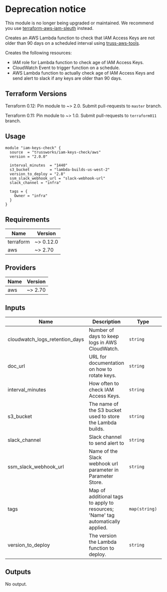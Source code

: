 # Deprecation notice

This module is no longer being upgraded or maintained. We recommend you use
[terraform-aws-iam-sleuth](https://github.com/trussworks/terraform-aws-iam-sleuth)
instead.

Creates an AWS Lambda function to check that IAM Access Keys are not older than 90 days
on a scheduled interval using [truss-aws-tools](https://github.com/trussworks/truss-aws-tools).

Creates the following resources:

* IAM role for Lambda function to check age of IAM Access Keys.
* CloudWatch Event to trigger function on a schedule.
* AWS Lambda function to actually check age of IAM Access Keys and send alert to slack if any keys are older than 90 days.

## Terraform Versions

Terraform 0.12: Pin module to ~> 2.0. Submit pull-requests to `master` branch.

Terraform 0.11: Pin module to ~> 1.0. Submit pull-requests to `terraform011` branch.

## Usage

```hcl
module "iam-keys-check" {
  source  = "trussworks/iam-keys-check/aws"
  version = "2.0.0"

  interval_minutes  = "1440"
  s3_bucket         = "lambda-builds-us-west-2"
  version_to_deploy = "2.8"
  ssm_slack_webhook_url = "slack-webhook-url"
  slack_channel = "infra"

  tags = {
    Owner = "infra"
  }
}
```

<!-- BEGINNING OF PRE-COMMIT-TERRAFORM DOCS HOOK -->
## Requirements

| Name | Version |
|------|---------|
| terraform | ~> 0.12.0 |
| aws | ~> 2.70 |

## Providers

| Name | Version |
|------|---------|
| aws | ~> 2.70 |

## Inputs

| Name | Description | Type | Default | Required |
|------|-------------|------|---------|:--------:|
| cloudwatch\_logs\_retention\_days | Number of days to keep logs in AWS CloudWatch. | `string` | `90` | no |
| doc\_url | URL for documentation on how to rotate keys. | `string` | `"https://example.com"` | no |
| interval\_minutes | How often to check IAM Access Keys. | `string` | `1440` | no |
| s3\_bucket | The name of the S3 bucket used to store the Lambda builds. | `string` | n/a | yes |
| slack\_channel | Slack channel to send alert to | `string` | n/a | yes |
| ssm\_slack\_webhook\_url | Name of the Slack webhook url parameter in Parameter Store. | `string` | n/a | yes |
| tags | Map of additional tags to apply to resources; 'Name' tag automatically applied. | `map(string)` | `{}` | no |
| version\_to\_deploy | The version the Lambda function to deploy. | `string` | n/a | yes |

## Outputs

No output.

<!-- END OF PRE-COMMIT-TERRAFORM DOCS HOOK -->
